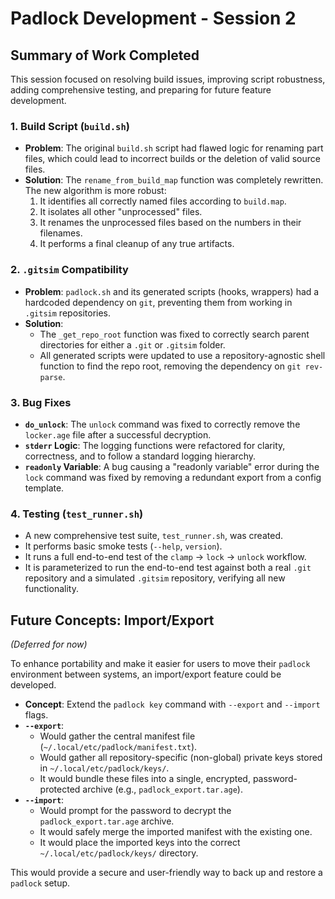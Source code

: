 # Padlock Development - Session 2

## Summary of Work Completed

This session focused on resolving build issues, improving script robustness, adding comprehensive testing, and preparing for future feature development.

### 1. Build Script (`build.sh`)
- **Problem**: The original `build.sh` script had flawed logic for renaming part files, which could lead to incorrect builds or the deletion of valid source files.
- **Solution**: The `rename_from_build_map` function was completely rewritten. The new algorithm is more robust:
    1. It identifies all correctly named files according to `build.map`.
    2. It isolates all other "unprocessed" files.
    3. It renames the unprocessed files based on the numbers in their filenames.
    4. It performs a final cleanup of any true artifacts.

### 2. `.gitsim` Compatibility
- **Problem**: `padlock.sh` and its generated scripts (hooks, wrappers) had a hardcoded dependency on `git`, preventing them from working in `.gitsim` repositories.
- **Solution**:
    - The `_get_repo_root` function was fixed to correctly search parent directories for either a `.git` or `.gitsim` folder.
    - All generated scripts were updated to use a repository-agnostic shell function to find the repo root, removing the dependency on `git rev-parse`.

### 3. Bug Fixes
- **`do_unlock`**: The `unlock` command was fixed to correctly remove the `locker.age` file after a successful decryption.
- **`stderr` Logic**: The logging functions were refactored for clarity, correctness, and to follow a standard logging hierarchy.
- **`readonly` Variable**: A bug causing a "readonly variable" error during the `lock` command was fixed by removing a redundant export from a config template.

### 4. Testing (`test_runner.sh`)
- A new comprehensive test suite, `test_runner.sh`, was created.
- It performs basic smoke tests (`--help`, `version`).
- It runs a full end-to-end test of the `clamp` -> `lock` -> `unlock` workflow.
- It is parameterized to run the end-to-end test against both a real `.git` repository and a simulated `.gitsim` repository, verifying all new functionality.

## Future Concepts: Import/Export
*(Deferred for now)*

To enhance portability and make it easier for users to move their `padlock` environment between systems, an import/export feature could be developed.

- **Concept**: Extend the `padlock key` command with `--export` and `--import` flags.
- **`--export`**:
    - Would gather the central manifest file (`~/.local/etc/padlock/manifest.txt`).
    - Would gather all repository-specific (non-global) private keys stored in `~/.local/etc/padlock/keys/`.
    - It would bundle these files into a single, encrypted, password-protected archive (e.g., `padlock_export.tar.age`).
- **`--import`**:
    - Would prompt for the password to decrypt the `padlock_export.tar.age` archive.
    - It would safely merge the imported manifest with the existing one.
    - It would place the imported keys into the correct `~/.local/etc/padlock/keys/` directory.

This would provide a secure and user-friendly way to back up and restore a `padlock` setup.
